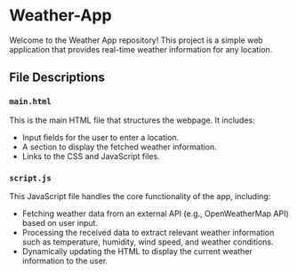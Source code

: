 # Weather-App


Welcome to the Weather App repository! This project is a simple web application that provides real-time weather information for any location.

## File Descriptions

### `main.html`

This is the main HTML file that structures the webpage. It includes:
- Input fields for the user to enter a location.
- A section to display the fetched weather information.
- Links to the CSS and JavaScript files.

### `script.js`

This JavaScript file handles the core functionality of the app, including:
- Fetching weather data from an external API (e.g., OpenWeatherMap API) based on user input.
- Processing the received data to extract relevant weather information such as temperature, humidity, wind speed, and weather conditions.
- Dynamically updating the HTML to display the current weather information to the user.
